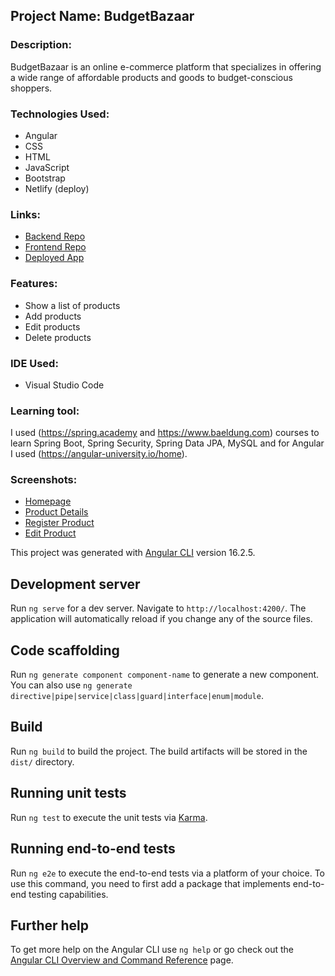 ## Project Name: BudgetBazaar

### Description:
BudgetBazaar is an online e-commerce platform that specializes in offering a wide range of affordable products and goods to budget-conscious shoppers.

### Technologies Used:
* Angular
* CSS
* HTML
* JavaScript
* Bootstrap
* Netlify (deploy)

### Links:
* [Backend Repo](https://github.com/mrunaleepatel/finalProjectBackend.git)
* [Frontend Repo](https://github.com/mrunaleepatel/finalProjectFrontend.git)
* [Deployed App](https://main--fascinating-pika-3500f2.netlify.app)

### Features:
* Show a list of products
* Add products
* Edit products
* Delete products

### IDE Used:
- Visual Studio Code

### Learning tool:
I used (https://spring.academy and https://www.baeldung.com) courses to learn Spring Boot, Spring Security, Spring Data JPA, MySQL and for Angular I used (https://angular-university.io/home).


### Screenshots:
* [Homepage](./src/assets/images/homepage.png)
* [Product Details](./src/assets/images/productdetails.png)
* [Register Product](./src/assets/images/registerproduct.png)
* [Edit Product](./src/assets/images/editproduct.png)


This project was generated with [Angular CLI](https://github.com/angular/angular-cli) version 16.2.5.

## Development server

Run `ng serve` for a dev server. Navigate to `http://localhost:4200/`. The application will automatically reload if you change any of the source files.

## Code scaffolding

Run `ng generate component component-name` to generate a new component. You can also use `ng generate directive|pipe|service|class|guard|interface|enum|module`.

## Build

Run `ng build` to build the project. The build artifacts will be stored in the `dist/` directory.

## Running unit tests

Run `ng test` to execute the unit tests via [Karma](https://karma-runner.github.io).

## Running end-to-end tests

Run `ng e2e` to execute the end-to-end tests via a platform of your choice. To use this command, you need to first add a package that implements end-to-end testing capabilities.

## Further help

To get more help on the Angular CLI use `ng help` or go check out the [Angular CLI Overview and Command Reference](https://angular.io/cli) page.
